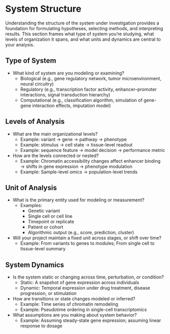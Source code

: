 # System Structure

Understanding the structure of the system under investigation provides a foundation for formulating hypotheses, selecting methods, and interpreting results. This section frames what type of system you’re studying, what levels of organization it spans, and what units and dynamics are central to your analysis.

## Type of System

- What kind of system are you modeling or examining?
    - Biological (e.g., gene regulatory network, tumor microenvironment, neural circuitry)
    - Regulatory (e.g., transcription factor activity, enhancer–promoter interactions, signal transduction hierarchy)
    - Computational (e.g., classification algorithm, simulation of gene-gene interaction effects, imputation model)

## Levels of Analysis

- What are the main organizational levels?
    - Example: variant → gene → pathway → phenotype
    - Example: stimulus → cell state → tissue-level readout
    - Example: sequence feature → model decision → performance metric
- How are the levels connected or nested?
    - Example: Chromatin accessibility changes affect enhancer binding → shifts in gene expression → phenotype modulation
    - Example: Sample-level omics → population-level trends

## Unit of Analysis

- What is the primary entity used for modeling or measurement?
    - Examples:
        - Genetic variant
        - Single cell or cell line
        - Timepoint or replicate
        - Patient or cohort
        - Algorithmic output (e.g., score, prediction, cluster)
- Will your project maintain a fixed unit across stages, or shift over time?
    - Example: From variants to genes to modules; From single cell to tissue-level summary

## System Dynamics

- Is the system static or changing across time, perturbation, or condition?
    - Static: A snapshot of gene expression across individuals
    - Dynamic: Temporal expression under drug treatment, disease progression, or stimulation
- How are transitions or state changes modeled or inferred?
    - Example: Time series of chromatin remodeling
    - Example: Pseudotime ordering in single-cell transcriptomics
- What assumptions are you making about system behavior?
    - Example: Assuming steady-state gene expression; assuming linear response to dosage
